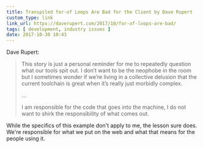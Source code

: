 ```yaml
---
title: Transpiled for-of Loops Are Bad for the Client by Dave Rupert
custom_type: link
link_url: https://daverupert.com/2017/10/for-of-loops-are-bad/
tags: [ development, industry issues ]
date: 2017-10-30 10:43
---
```


Dave Rupert:

> This story is just a personal reminder for me to repeatedly question what our tools spit out. I don’t want to be the neophobe in the room but I sometimes wonder if we’re living in a collective delusion that the current toolchain is great when it’s really just morbidly complex.
>
> …
>
> I am responsible for the code that goes into the machine, I do not want to shirk the responsibility of what comes out.

While the specifics of this example don't apply to me, the lesson sure does. We're responsible for what we put on the web and what that means for the people using it.